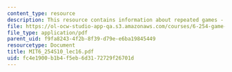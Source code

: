 ```yaml
---
content_type: resource
description: This resource contains information about repeated games - II.
file: https://ol-ocw-studio-app-qa.s3.amazonaws.com/courses/6-254-game-theory-with-engineering-applications-spring-2010/fc4e1900b1b4f5eb6d3172729f26701d_MIT6_254S10_lec16.pdf
file_type: application/pdf
parent_uid: f9fa8243-4f2b-8f39-d79e-e6ba19845449
resourcetype: Document
title: MIT6_254S10_lec16.pdf
uid: fc4e1900-b1b4-f5eb-6d31-72729f26701d
---
```

